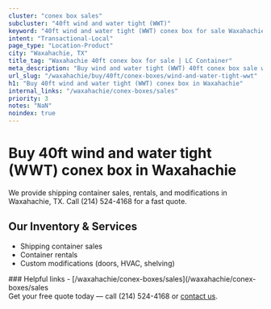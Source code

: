 ```yaml
---
cluster: "conex box sales"
subcluster: "40ft wind and water tight (WWT)"
keyword: "40ft wind and water tight (WWT) conex box for sale Waxahachie, TX"
intent: "Transactional-Local"
page_type: "Location-Product"
city: "Waxahachie, TX"
title_tag: "Waxahachie 40ft conex box for sale | LC Container"
meta_description: "Buy wind and water tight (WWT) 40ft conex box sale with local delivery in Waxahachie, TX. LC Container — local Since 2003. Request a fast quote today."
url_slug: "/waxahachie/buy/40ft/conex-boxes/wind-and-water-tight-wwt"
h1: "Buy 40ft wind and water tight (WWT) conex box in Waxahachie"
internal_links: "/waxahachie/conex-boxes/sales"
priority: 3
notes: "NaN"
noindex: true
---
```


# Buy 40ft wind and water tight (WWT) conex box in Waxahachie

We provide shipping container sales, rentals, and modifications in Waxahachie, TX. Call (214) 524-4168 for a fast quote.

## Our Inventory & Services
- Shipping container sales
- Container rentals
- Custom modifications (doors, HVAC, shelving)

<div data-section="internal-links">
### Helpful links
- [/waxahachie/conex-boxes/sales](/waxahachie/conex-boxes/sales
</div>

<div data-section="cta">
Get your free quote today — call (214) 524-4168 or <a href="/contact">contact us</a>.
</div>

<script type="application/ld+json">{"@context":"https://schema.org","@type":"FAQPage","mainEntity":[{"@type":"Question","name":"How much does delivery cost in Waxahachie, TX?","acceptedAnswer":{"@type":"Answer","text":"Delivery costs vary by distance and container size. Most deliveries in Waxahachie, TX range from $150-$300. Call (214) 524-4168 for an exact quote based on your specific location."}},{"@type":"Question","name":"Do you offer financing or payment plans?","acceptedAnswer":{"@type":"Answer","text":"We accept major credit cards, checks, and can discuss commercial terms for bulk purchases. Call (214) 524-4168 to discuss options."}},{"@type":"Question","name":"Can you customize containers in Waxahachie, TX?","acceptedAnswer":{"@type":"Answer","text":"Yes — we perform modifications like doors, HVAC, insulation, and shelving. Request a custom quote at (214) 524-4168 or via our contact form."}}]}</script>
